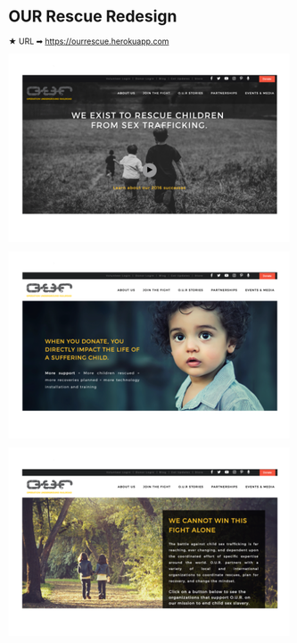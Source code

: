 # OUR Rescue Redesign

★ URL ➡ https://ourrescue.herokuapp.com 

![homeSideMenuPage](/README-photos/homePage.png)

![volunteerPage](/README-photos/joinTheFightPage.png)

![storePage](/README-photos/partnersPage.png)